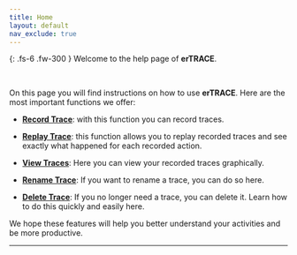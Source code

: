 ```yaml
---
title: Home
layout: default
nav_exclude: true
---
```

{: .fs-6 .fw-300 }
Welcome to the help page of **erTRACE**.

<br>

On this page you will find instructions on how to use **erTRACE**. Here are the most important functions we offer:

* **[Record Trace](record-trace.html)**: with this function you can record traces.

* **[Replay Trace](replay-trace.html)**: this function allows you to replay recorded traces and see exactly what
  happened for each recorded action.

* **[View Traces](view-traces.html)**: Here you can view your recorded traces graphically.

* **[Rename Trace](rename-trace.html)**: If you want to rename a trace, you can do so here.

* **[Delete Trace](delete-trace.html)**: If you no longer need a trace, you can delete it. Learn how to do this
  quickly and easily here.

We hope these features will help you better understand your activities and be more productive.

----
